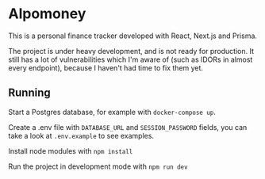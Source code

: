 # Alpomoney

This is a personal finance tracker developed with React, Next.js and Prisma.

The project is under heavy development, and is not ready for production. It still has a lot of vulnerabilities which I'm aware of (such as IDORs in almost every endpoint), because I haven't had time to fix them yet.

## Running

Start a Postgres database, for example with `docker-compose up`.

Create a .env file with `DATABASE_URL` and `SESSION_PASSWORD` fields, you can take a look at `.env.example` to see examples.

Install node modules with `npm install`

Run the project in development mode with `npm run dev`